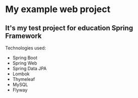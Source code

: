 # My example web project

## It's my test project for education Spring Framework

Technologies used:
- Spring Boot
- Spring Web
- Spring Data JPA
- Lombok
- Thymeleaf
- MySQL
- Flyway
